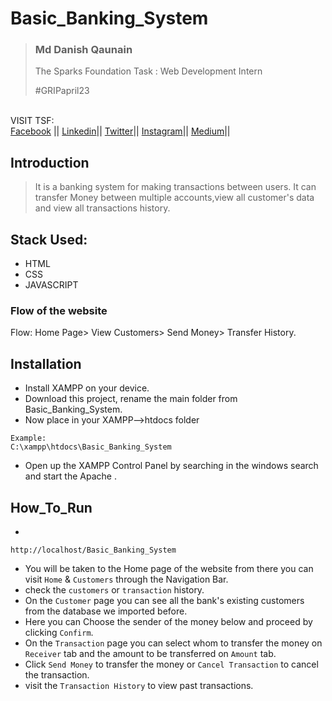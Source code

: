 # Basic_Banking_System
> <h3>Md Danish Qaunain</h3>
>
>The Sparks Foundation Task : Web Development Intern
>
>#GRIPapril23
<br>
VISIT TSF: <br>
<a href="https://www.facebook.com/thesparksfoundation.info"> Facebook</a> ||
<a href="https://www.linkedin.com/company/the-sparks-foundation/"> Linkedin</a>||
<a href="https://twitter.com/tsfsingapore"> Twitter</a>||
<a href="https://instagram.com/thesparksfoundation.info"> Instagram</a>||
<a href="https://medium.com/thesparksfoundation"> Medium</a>||<br>



## Introduction
>  
> It is a banking system for making transactions between users. It can transfer Money between multiple accounts,view all customer's data and view all transactions history.


## Stack Used:
- HTML
- CSS
- JAVASCRIPT

### Flow of the website
Flow: Home Page> View Customers> Send Money> Transfer History.

## Installation
- Install XAMPP on your device.
- Download this project, rename the main folder from Basic_Banking_System.
- Now place in your XAMPP-->htdocs folder

``````````````
Example:
C:\xampp\htdocs\Basic_Banking_System
``````````````
- Open up the XAMPP Control Panel by searching in the windows search and start the Apache .

## How_To_Run
-
``````````````
http://localhost/Basic_Banking_System
``````````````
- You will be taken to the Home page of the website from there you can visit `Home` & `Customers` through the Navigation Bar.
- check the `customers` or `transaction` history.
- On the `Customer` page you can see all the bank's existing customers from the database we imported before.
- Here you can Choose the sender of the money below and proceed by clicking `Confirm`.
- On the `Transaction` page you can select whom to transfer the money on `Receiver` tab and the amount to be transferred on `Amount` tab.
- Click `Send Money` to transfer the money or `Cancel Transaction` to cancel the transaction.
- visit the `Transaction History` to view past transactions.
